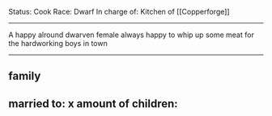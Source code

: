 Status: Cook
Race: Dwarf
In charge of: Kitchen of [[Copperforge]]

---

A happy alround dwarven female always happy to whip up some meat for the hardworking boys in town

---

## family

married to:
x amount of children:
- 
